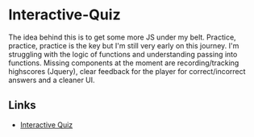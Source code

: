 # Interactive-Quiz

The idea behind this is to get some more JS under my belt. Practice, practice, practice is the key but I'm still very early on this journey. I'm struggling with the logic of functions and understanding passing into functions. Missing components at the moment are recording/tracking highscores (Jquery), clear feedback for the player for correct/incorrect answers and a cleaner UI.

## Links
- [Interactive Quiz](https://www.example.com)
